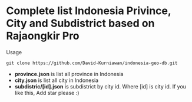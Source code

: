 # Complete list Indonesia Privince, City and Subdistrict based on Rajaongkir Pro
Usage

    git clone https://github.com/David-Kurniawan/indonesia-geo-db.git

 - **province.json** is list all province in Indonesia
 - **city.json** is list all city in Indonesia
 - **subdistric/[id].json** is subdistrict by city id. Where [id] is city id.
If you like this, Add star please :)
